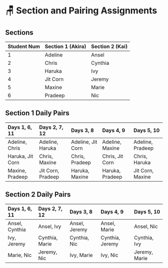 # 🪑 Section and Pairing Assignments

## Sections

| Student Num | Section 1 \(Akira\) | Section 2 \(Kai\) |
| :--- | :--- | :--- |
| 1 | Adeline | Ansel |
| 2 | Chris | Cynthia |
| 3 | Haruka | Ivy |
| 4 | Jit Corn | Jeremy |
| 5 | Maxine | Marie |
| 6 | Pradeep | Nic |

## Section 1 Daily Pairs

| Days 1, 6, 11 | Days 2, 7, 12 | Days 3, 8 | Days 4, 9 | Days 5, 10 |
| :--- | :--- | :--- | :--- | :--- |
| Adeline, Chris | Adeline, Haruka | Adeline, Jit Corn | Adeline, Maxine | Adeline, Pradeep |
| Haruka, Jit Corn | Chris, Maxine | Chris, Pradeep | Chris, Jit Corn | Chris, Haruka |
| Maxine, Pradeep | Jit Corn, Pradeep | Haruka, Maxine | Haruka, Pradeep | Jit Corn, Maxine |

## Section 2 Daily Pairs

| Days 1, 6, 11 | Days 2, 7, 12 | Days 3, 8 | Days 4, 9 | Days 5, 10 |
| :--- | :--- | :--- | :--- | :--- |
| Ansel, Cynthia | Ansel, Ivy | Ansel, Jeremy | Ansel, Marie | Ansel, Nic |
| Ivy, Jeremy | Cynthia, Marie | Cynthia, Nic | Cynthia, Jeremy | Cynthia, Ivy |
| Marie, Nic | Jeremy, Nic | Ivy, Marie | Ivy, Nic | Jeremy, Marie |

